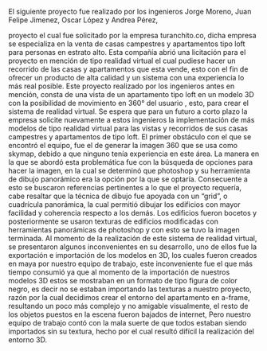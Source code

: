 El siguiente proyecto fue realizado por los ingenieros
Jorge Moreno,
Juan Felipe Jimenez,
Oscar López y Andrea Pérez,


proyecto el cual fue solicitado por la empresa turanchito.co, dicha empresa se especializa
en la venta de casas campestres y apartamentos tipo loft para personas en estrato alto.
Esta compañía abrió una licitación para el proyecto en mención de tipo realidad virtual
el cual pudiese hacer un recorrido de las casas y apartamentos que esta vende, esto con
el fin de ofrecer un producto de alta calidad y un sistema con una experiencia lo más real posible.
Este proyecto realizado por los ingenieros antes en mención, consta de una vista de un
apartamento tipo loft en un modelo 3D con la posibilidad de movimiento en 360° del usuario
, esto, para crear el sistema de realidad virtual. Se espera que para un futuro a corto
plazo la empresa solicite nuevamente a estos ingenieros la implementación de más modelos
de tipo realidad virtual para las vistas y recorridos de sus casas campestres y apartamentos
de tipo loft.
El primer obstáculo con el que se encontró el equipo, fue el de generar la imagen 360 que se usa como skymap, debido a que ninguno tenía experiencia en este área. La manera en la que se abordó esta problemática fue con la búsqueda de opciones para hacer la imagen, en la cual se determinó que photoshop y su herramienta de dibujo panorámico era la opción por la que se optaría. Consecuente a esto se buscaron referencias pertinentes a lo que el proyecto requería, cabe resaltar que la técnica de dibujo fue apoyada con un “grid”, o cuadrícula panorámica, la cual permitió dibujar los edificios con mayor facilidad y coherencia respecto a los demás.
Los edificios fueron bocetos y posteriormente se usaron texturas de edificios modificadas con herramientas panorámicas de photoshop y con esto se tuvo la imagen terminada. 
Al momento de la realización de este sistema de realidad virtual, se presentaron algunos
inconvenientes en su desarrollo, uno de ellos fue la exportación e importación de los
modelos en 3D, los cuales fueron creados en maya por nuestro equipo de trabajo, este
inconveniente fue el que más tiempo consumió ya que al momento de la importación de
nuestros modelos 3D estos se mostraban en un formato de tipo figura de color negro,
es decir no se estaban importando las texturas a nuestro proyecto, razón por la cual
decidimos crear el entorno del apartamento en a-frame, resultando un poco más complejo
y no amigable visualmente, el resto de los objetos puestos en la escena fueron bajados
de internet, Pero nuestro equipo de trabajo contó con la mala suerte de que todos estaban
siendo importados sin su textura, hecho por el cual resultó difícil la realización del entorno 3D.
